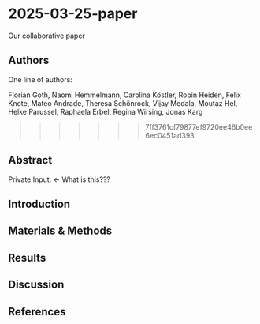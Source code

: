 # 2025-03-25-paper
Our collaborative paper

## Authors

One line of authors:

Florian Goth, Naomi Hemmelmann, Carolina Köstler, Robin Heiden, Felix Knote, Mateo Andrade, Theresa Schönrock, Vijay Medala, Moutaz Hel, Helke Parussel, Raphaela Erbel, Regina Wirsing, Jonas Karg
>>>>>>> 7ff3761cf79877ef9720ee46b0ee6ec0451ad393

## Abstract
Private Input. <- What is this???

## Introduction

## Materials & Methods

## Results

## Discussion

## References


